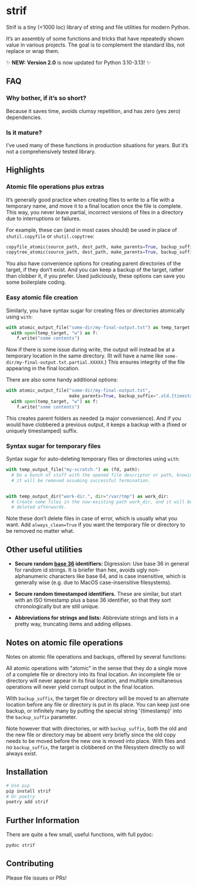 # strif

Strif is a tiny (<1000 loc) library of string and file utilities for modern Python.

It’s an assembly of some functions and tricks that have repeatedly shown value in
various projects. The goal is to complement the standard libs, not replace or wrap them.

✨ **NEW:** **Version 2.0** is now updated for Python 3.10-3.13! ✨

## FAQ

### Why bother, if it’s so short?

Because it saves time, avoids clumsy repetition, and has zero (yes zero) dependencies.

### Is it mature?

I’ve used many of these functions in production situations for years.
But it’s not a comprehensively tested library.

## Highlights

### Atomic file operations plus extras

It’s generally good practice when creating files to write to a file with a temporary
name, and move it to a final location once the file is complete.
This way, you never leave partial, incorrect versions of files in a directory due to
interruptions or failures.

For example, these can (and in most cases should) be used in place of `shutil.copyfile`
or `shutil.copytree`:

```python
copyfile_atomic(source_path, dest_path, make_parents=True, backup_suffix=None)
copytree_atomic(source_path, dest_path, make_parents=True, backup_suffix=None, symlinks=False)
```

You also have convenience options for creating parent directories of the target, if they
don’t exist. And you can keep a backup of the target, rather than clobber it, if you
prefer. Used judiciously, these options can save you some boilerplate coding.

### Easy atomic file creation

Similarly, you have syntax sugar for creating files or directories atomically using
`with`:

```python
with atomic_output_file("some-dir/my-final-output.txt") as temp_target:
  with open(temp_target, "w") as f:
    f.write("some contents")
```

Now if there is some issue during write, the output will instead be at a temporary
location in the same directory.
(It will have a name like `some-dir/my-final-output.txt.partial.XXXXX`.) This ensures
integrity of the file appearing in the final location.

There are also some handy additional options:

```python
with atomic_output_file("some-dir/my-final-output.txt",
                        make_parents=True, backup_suffix=".old.{timestamp}") as temp_target:
  with open(temp_target, "w") as f:
    f.write("some contents")
```

This creates parent folders as needed (a major convenience).
And if you would have clobbered a previous output, it keeps a backup with a (fixed or
uniquely timestamped) suffix.

### Syntax sugar for temporary files

Syntax sugar for auto-deleting temporary files or directories using `with`:

```python
with temp_output_file("my-scratch.") as (fd, path):
  # Do a bunch of stuff with the opened file descriptor or path, knowing
  # it will be removed assuming successful termination.


with temp_output_dir("work-dir.", dir="/var/tmp") as work_dir:
  # Create some files in the now-existing path work_dir, and it will be
  # deleted afterwards.
```

Note these don’t delete files in case of error, which is usually what you want.
Add `always_clean=True` if you want the temporary file or directory to be removed no
matter what.

## Other useful utilities

- **Secure random [base 36](https://en.wikipedia.org/wiki/Base36) identifiers:**
  Digression: Use base 36 in general for random id strings.
  It is briefer than hex, avoids ugly non-alphanumeric characters like base 64, and is
  case insensitive, which is generally wise (e.g. due to MacOS case-insensitive
  filesystems).

- **Secure random timestamped identifiers.** These are similar, but start with an ISO
  timestamp plus a base 36 identifier, so that they sort chronologically but are still
  unique.

- **Abbreviations for strings and lists:** Abbreviate strings and lists in a pretty way,
  truncating items and adding ellipses.

## Notes on atomic file operations

Notes on atomic file operations and backups, offered by several functions:

All atomic operations with "atomic" in the sense that they do a single move of a
complete file or directory into its final location.
An incomplete file or directory will never appear in its final location, and multiple
simultaneous operations will never yield corrupt output in the final location.

With `backup_suffix`, the target file or directory will be moved to an alternate
location before any file or directory is put in its place.
You can keep just one backup, or infinitely many by putting the special string
'{timestamp}' into the `backup_suffix` parameter.

Note however that with directories, or with `backup_suffix`, both the old and the new
file or directory may be absent *very* briefly since the old copy needs to be moved
before the new one is moved into place.
With files and no `backup_suffix`, the target is clobbered on the filesystem directly so
will always exist.

## Installation

```sh
# Use pip
pip install strif
# Or poetry
poetry add strif
```

## Further Information

There are quite a few small, useful functions, with full pydoc:

```sh
pydoc strif
```

## Contributing

Please file issues or PRs!
